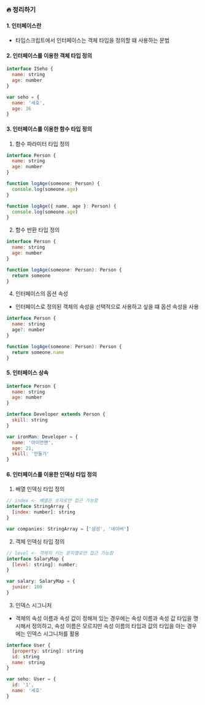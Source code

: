 ### 🔥 정리하기

#### 1. 인터페이스란
- 타입스크립트에서 인터페이스는 객체 타입을 정의할 떄 사용하는 문법

#### 2. 인터페이스를 이용한 객체 타입 정의
```javascript
interface ISeho {
  name: string
  age: number
}

var seho = {
  name: '세호',
  age: 36
}
```
#### 3. 인터페이스를 이용한 함수 타입 정의
1. 함수 파라미터 타입 정의
```javascript
interface Person {
  name: string
  age: number
}

function logAge(someone: Person) {
  console.log(someone.age)
}

function logAge({ name, age }: Person) {
  console.log(someone.age)
}
```

2. 함수 반환 타입 정의
```javascript
interface Person {
  name: string
  age: number
}

function logAge(someone: Person): Person {
  return someone
}
```

4. 인터페이스의 옵션 속성
- 인터페이스로 정의된 객체의 속성을 선택적으로 사용하고 싶을 떄 옵션 속성을 사용
```javascript
interface Person {
  name: string
  age?: number
}

function logAge(someone: Person): Person {
  return someone.name
}
```
#### 5. 인터페이스 상속
```javascript
interface Person {
  name: string
  age: number
}

interface Developer extends Person {
  skill: string
}

var ironMan: Developer = {
  name: '아이언맨',
  age: 21,
  skill: '만들기'
}
```

#### 6. 인터페이스를 이용한 인덱싱 타입 정의
1. 배열 인덱싱 타입 정의
```javascript
// index <- 배열은 숫자로만 접근 가능함
interface StringArray {
  [index: number]: string
}

var companies: StringArray = ['삼성', '네이버']
```
2. 객체 인덱싱 타입 정의
```javascript
// level <- 객체의 키는 문자열로만 접근 가능함
interface SalaryMap {
  [level: string]: number;
}

var salary: SalaryMap = {
  junior: 100
}
```

3. 인덱스 시그니처
- 객체의 속성 이름과 속성 값이 정해져 있는 경우에는 속성 이름과 속성 값 타입을 명시해서 정의하고, 속성 이름은 모르지만 속성 이름의 타입과 값의 타입을 아는 경우에는 인덱스 시그니처를 활용
```javascript
interface User {
  [property: string]: string
  id: string
  name: string
}

var seho: User = {
  id: '1',
  name: '세호'
}
```